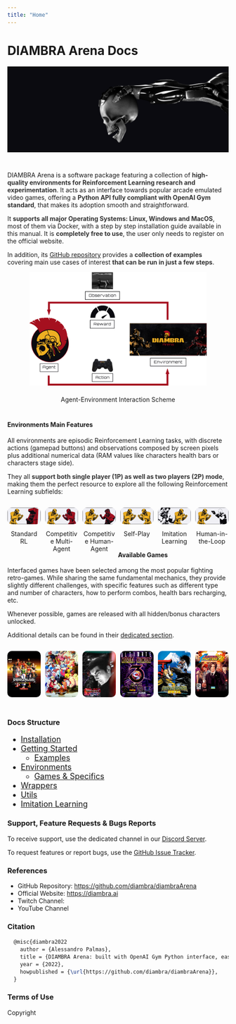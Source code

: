 ```yaml
---
title: "Home"
---
```


# DIAMBRA Arena Docs

<figure style="margin-bottom:40px; margin-top:0px; margin-right:auto; margin-left:auto; width: 100%;">
  <img src="./images/home/envCover.png" style="margin-top:0px;">
</figure>   

DIAMBRA Arena is a software package featuring a collection of <span style="color:#333333; font-weight:bolder;">high-quality environments for Reinforcement Learning research and experimentation</span>. It acts as an interface towards popular arcade emulated video games, offering a <span style="color:#333333; font-weight:bolder;">Python API fully compliant with OpenAI Gym standard</span>, that makes its adoption smooth and straightforward. 

It <span style="color:#333333; font-weight:bolder;">supports all major Operating Systems: Linux, Windows and MacOS</span>, most of them via Docker, with a step by step installation guide available in this manual. It is <span style="color:#333333; font-weight:bolder;">completely free to use</span>, the user only needs to register on the official website. 


In addition, its <a href="https://github.com/diambra/diambraArena" target="_blank">GitHub repository</a> provides a <span style="color:#333333; font-weight:bolder;">collection of examples</span> covering main use cases of interest <span style="color:#333333; font-weight:bolder;">that can be run in just a few steps</span>.

<figure style="margin-bottom:40px; margin-top:0px; margin-right:auto; margin-left:auto; width: 80%;">
  <img src="./images/envs/basicUsage.png" style="margin-bottom:20px;">           
  <figcaption align="middle">Agent-Environment Interaction Scheme</figcaption>
</figure>   

#### Environments Main Features

All environments are episodic Reinforcement Learning tasks, with discrete actions (gamepad buttons) and observations composed by screen pixels plus additional numerical data (RAM values like characters health bars or characters stage side). 

They all  <span style="color:#333333; font-weight:bolder;">support both single player (1P) as well as two players (2P) mode</span>, making them the perfect resource to explore all the following Reinforcement Learning subfields: 

<div style="margin-bottom:0px;">
  <figure style="margin-right:1%; margin-left:auto; float:left; width:15.0%">
   <img style="margin-top:0px; margin-bottom:10px; border-radius: 10px;" src="./images/home/AIvsCOM.png"/>
   <figcaption align="middle">Standard RL</figcaption>
  </figure>
  <figure style="margin-right:1%; margin-left:1%; float:left; width:15.0%;">
   <img style="margin-top:0px; margin-bottom:10px; border-radius: 10px;" src="./images/home/AIvsAI.png"/>
   <figcaption align="middle">Competitive Multi-Agent</figcaption>
  </figure>
  <figure style="margin-right:1%; margin-left:1%; float:left; width:15.0%;">
   <img style="margin-top:0px; margin-bottom:10px; border-radius: 10px;" src="./images/home/AIvsHUM.png"/>
   <figcaption align="middle">Competitive Human-Agent</figcaption>
  </figure>
  <figure style="margin-right:1%; margin-left:1%; float:left; width:15.0%;">
   <img style="margin-top:0px; margin-bottom:10px; border-radius: 10px;" src="./images/home/SP.png"/>
   <figcaption align="middle">Self-Play</figcaption>
  </figure>
  <figure style="margin-right:1%; margin-left:1%; float:left; width:15.0%;">
   <img style="margin-top:0px; margin-bottom:10px; border-radius: 10px;" src="./images/home/IL.png"/>
   <figcaption align="middle">Imitation Learning</figcaption>
  </figure>
  <figure style="margin-right:auto; margin-left:1%; float:left; width:15.0%;">
   <img style="margin-top:0px; margin-bottom:10px; border-radius: 10px;" src="./images/home/HITL.png"/>
   <figcaption align="middle">Human-in-the-Loop</figcaption>
  </figure> 
</div>

#### Available Games

Interfaced games have been selected among the most popular fighting retro-games. While sharing the same fundamental mechanics, they provide slightly different challenges, with specific features such as different type and number of characters, how to perform combos, health bars recharging, etc.  

Whenever possible, games are released with all hidden/bonus characters unlocked. 

Additional details can be found in their <a href="./envs/games/">dedicated section</a>.

<div>                                                                           
  <figure style="margin-right:1%; margin-left:auto; float:left; width:15.0%">
   <a href="./envs/games/"><img style="margin-top:0px; margin-bottom:30px; border-radius: 10px;" src="./images/envs/doapp.jpg"/></a>
  </figure>                                                                     
  <figure style="margin-right:1%; margin-left:1%; float:left; width:15.0%;">
   <a href="./envs/games/"><img style="margin-top:0px; margin-bottom:30px; border-radius: 10px;" src="./images/envs/sfiii3n.jpg"/></a>
  </figure>                                                                     
  <figure style="margin-right:1%; margin-left:1%; float:left; width:15.0%;">
   <a href="./envs/games/"><img style="margin-top:0px; margin-bottom:30px; border-radius: 10px;" src="./images/envs/tektagt.jpg"/></a>
  </figure>                                                                     
  <figure style="margin-right:1%; margin-left:1%; float:left; width:15.0%;">
   <a href="./envs/games/"><img style="margin-top:0px; margin-bottom:30px; border-radius: 10px;" src="./images/envs/umk3.jpg"/></a>
  </figure>                                                                     
  <figure style="margin-right:1%; margin-left:1%; float:left; width:15.0%;">
   <a href="./envs/games/"><img style="margin-top:0px; margin-bottom:30px; border-radius: 10px;" src="./images/envs/samsh5sp.jpg"/></a>
  </figure>                                                                     
  <figure style="margin-right:auto; margin-left:1%; float:left; width:15.0%;">
   <a href="./envs/games/"><img style="margin-top:0px; margin-bottom:30px; border-radius: 10px;" src="./images/envs/kof98umh.jpg"/></a>
  </figure>                                                                     
</div>                                                                          
       

### Docs Structure

<div style="font-size:1.125rem;">

- <a href="./installation/">Installation</a>              
- <a href="./gettingstarted/">Getting Started</a>              
    - <a href="./gettingstarted/examples/">Examples</a>              
- <a href="./envs/">Environments</a>              
    - <a href="./envs/games/">Games & Specifics</a>              
- <a href="./wrappers/">Wrappers</a>              
- <a href="./utils/">Utils</a>              
- <a href="./imitationlearning/">Imitation Learning</a>              

</div>

### Support, Feature Requests & Bugs Reports

To receive support, use the dedicated channel in our <a href="https://discord.gg/tFDS2UN5sv" target="_blank">Discord Server</a>.

To request features or report bugs, use the <a href="https://github.com/diambra/diambraArena/issues" target="_blank">GitHub Issue Tracker</a>.

### References

- GitHub Repository: <a href="https://github.com/diambra/diambraArena" target="_blank">https://github.com/diambra/diambraArena</a>
- Official Website: <a href="https://diambra.ai" target="_blank">https://diambra.ai</a>
- Twitch Channel:
- YouTube Channel

### Citation

```LaTex
  @misc{diambra2022
    author = {Alessandro Palmas},
    title = {DIAMBRA Arena: built with OpenAI Gym Python interface, easy to use, transforms popular video games into Reinforcement Learning environments.},
    year = {2022},
    howpublished = {\url{https://github.com/diambra/diambraArena}},
  }
```

### Terms of Use


Copyright
